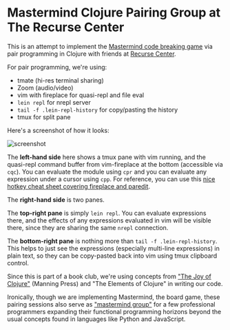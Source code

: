 # Mastermind Clojure Pairing Group at The Recurse Center

This is an attempt to implement the [Mastermind code breaking game][mastermind]
via pair programming in Clojure with friends at [Recurse Center][recurse].

For pair programming, we're using:

- tmate (hi-res terminal sharing)
- Zoom (audio/video)
- vim with fireplace for quasi-repl and file eval
- `lein repl` for nrepl server
- `tail -f .lein-repl-history` for copy/pasting the history
- tmux for split pane

Here's a screenshot of how it looks:

![screenshot](https://user-images.githubusercontent.com/40263/102014924-85eebf80-3d26-11eb-8839-18befbf0e710.png)

The **left-hand side** here shows a tmux pane with vim running, and the
quasi-repl command buffer from vim-fireplace at the bottom (accessible via
`cqc`). You can evaluate the module using `cpr` and you can evaluate any
expression under a cursor using `cpp`. For reference, you can use this [nice
hotkey cheat sheet covering fireplace and paredit][cheat-sheet].

The **right-hand side** is two panes.

The **top-right pane** is simply `lein
repl`.  You can evaluate expressions there, and the effects of any expressions
evaluated in vim will be visible there, since they are sharing the same `nrepl`
connection.

The **bottom-right pane** is nothing more than `tail -f .lein-repl-history`. This
helps to just see the expressions (especially multi-line expressions) in plain
text, so they can be copy-pasted back into vim using tmux clipboard control.

Since this is part of a book club, we're using concepts from ["The Joy of
Clojure"][joy] (Manning Press) and "The Elements of Clojure" in writing our code.

Ironically, though we are implementing Mastermind, the board game, these
pairing sessions also serve as ["mastermind group"][group] for a few
professional programmers expanding their functional programming horizons beyond
the usual concepts found in languages like Python and JavaScript.

[cheat-sheet]: https://gist.github.com/nblumoe/5450099
[joy]: https://amzn.to/2LyNZmL
[recurse]: https://recurse.com
[mastermind]: https://en.wikipedia.org/wiki/Mastermind_(board_game)
[group]: https://en.wikipedia.org/wiki/Mastermind_group
